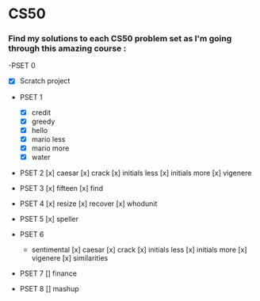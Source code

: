 # CS50

### Find my solutions to each CS50 problem set as I'm going through this amazing course :

-PSET 0
  -[x] Scratch project
  
- PSET 1
  -[x] credit
  -[x] greedy
  -[x] hello
  -[x] mario less
  -[x] mario more
  -[x] water

- PSET 2
  [x] caesar
  [x] crack
  [x] initials less
  [x] initials more
  [x] vigenere
  
- PSET 3
  [x] fifteen
  [x] find
  
- PSET 4
  [x] resize
  [x] recover
  [x] whodunit

- PSET 5
  [x] speller

- PSET 6
  - sentimental
    [x] caesar
    [x] crack
    [x] initials less
    [x] initials more
    [x] vigenere 
  [x] similarities
  
- PSET 7 
  [] finance

- PSET 8
  [] mashup
